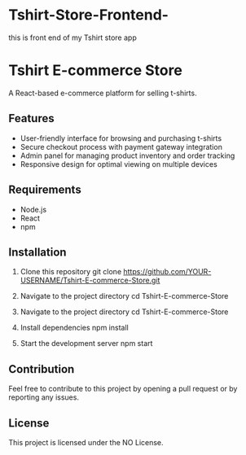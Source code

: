 # Tshirt-Store-Frontend-
this is front end of my  Tshirt store app

# Tshirt E-commerce Store
A React-based e-commerce platform for selling t-shirts.

## Features
- User-friendly interface for browsing and purchasing t-shirts
- Secure checkout process with payment gateway integration
- Admin panel for managing product inventory and order tracking
- Responsive design for optimal viewing on multiple devices

## Requirements
- Node.js
- React
- npm

## Installation
1. Clone this repository
git clone https://github.com/YOUR-USERNAME/Tshirt-E-commerce-Store.git

2. Navigate to the project directory
cd Tshirt-E-commerce-Store

2. Navigate to the project directory
cd Tshirt-E-commerce-Store


3. Install dependencies
npm install


4. Start the development server
npm start


## Contribution
Feel free to contribute to this project by opening a pull request or by reporting any issues.

## License
This project is licensed under the NO License.
